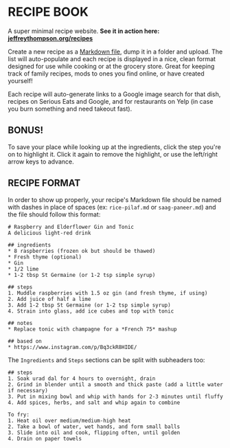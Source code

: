 # RECIPE BOOK

A super minimal recipe website. **See it in action here: [jeffreythompson.org/recipes](http://jeffreythompson.org/recipes)**

Create a new recipe as a [Markdown file](https://daringfireball.net/projects/markdown), dump it in a folder and upload. The list will auto-populate and each recipe is displayed in a nice, clean format designed for use while cooking or at the grocery store. Great for keeping track of family recipes, mods to ones you find online, or have created yourself!

Each recipe will auto-generate links to a Google image search for that dish, recipes on Serious Eats and Google, and for restaurants on Yelp (in case you burn something and need takeout fast).

## BONUS!  
To save your place while looking up at the ingredients, click the step you're on to highlight it. Click it again to remove the highlight, or use the left/right arrow keys to advance.

## RECIPE FORMAT  
In order to show up properly, your recipe's Markdown file should be named with dashes in place of spaces (ex: `rice-pilaf.md` or `saag-paneer.md`) and the file should follow this format:

	# Raspberry and Elderflower Gin and Tonic
	A delicious light-red drink

	## ingredients
	* 8 raspberries (frozen ok but should be thawed)  
	* Fresh thyme (optional)  
	* Gin  
	* 1/2 lime  
	* 1-2 tbsp St Germaine (or 1-2 tsp simple syrup)  

	## steps
	1. Muddle raspberries with 1.5 oz gin (and fresh thyme, if using)  
	2. Add juice of half a lime  
	3. Add 1-2 tbsp St Germaine (or 1-2 tsp simple syrup)  
	4. Strain into glass, add ice cubes and top with tonic 

	## notes
	* Replace tonic with champagne for a *French 75* mashup   

	## based on
	* https://www.instagram.com/p/Bq3ckR8HIDE/

The `Ingredients` and `Steps` sections can be split with subheaders too:

	## steps
	1. Soak urad dal for 4 hours to overnight, drain  
	2. Grind in blender until a smooth and thick paste (add a little water if necessary)  
	3. Put in mixing bowl and whip with hands for 2-3 minutes until fluffy  
	4. Add spices, herbs, and salt and whip again to combine  

	To fry:
	1. Heat oil over medium/medium-high heat  
	2. Take a bowl of water, wet hands, and form small balls  
	3. Slide into oil and cook, flipping often, until golden  
	4. Drain on paper towels  

